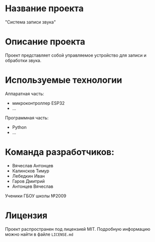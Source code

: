 # Название проекта
"Система записи звука"

# Описание проекта
Проект представляет собой управляемое устройство для записи и обработки звука.

# Используемые технологии
Аппаратная часть:
- микроконтроллер ESP32
- ...

Программная часть:
- Python
- ...

# Команда разработчиков:
- Вячеслав Антонцев
- Калинсков Тимур
- Лебедкин Иван
- Гаров Дмитрий
- Антонцев Вячеслав

Ученики ГБОУ школы №2009

# Лицензия
Проект распространен под лицензией MIT. Подробную информацию можно найти в файле `LICENSE.md`
